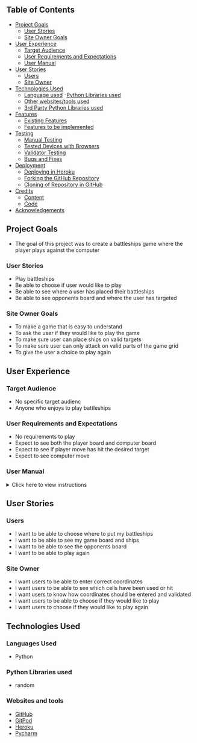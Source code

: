 





## Table of Contents
- [Project Goals](#project-goals)
    - [User Stories](#user-stories)
    - [Site Owner Goals](#site-owner-goals)
- [User Experience](#user-experience)
    - [Target Audience](#target-audience)
    - [User Requirements and Expectations](#user-requirements-and-expectations)
    - [User Manual](#user-manual)
- [User Stories](#user-stories)
    - [Users](#users)
    - [Site Owner](#site-owner)
- [Technologies Used](#technology-used)
    - [Language used](#language-used)
    -[Python Libraries used](#python-libraries-used)
    - [Other websites/tools used](#other-websitestools-used)
    - [3rd Party Python Libraries used](#3rd-party-python-libraries-used)
- [Features](#features)
    - [Existing Features](#existing-features)
    - [Features to be implemented](#features-to-be-implemented)
- [Testing](#testing)
    - [Manual Testing](#manual-testing)
    - [Tested Devices with Browsers](#tested-devices-with-browsers)
    - [Validator Testing](#validator-testing)
    - [Bugs and Fixes](#bugs-and-fixes)
- [Deployment](#deployment)
    - [Deploying in Heroku](#deploying-the-website-in-heroko)
    - [Forking the GitHub Repository](#forking-the-github-repository)
    - [Cloning of Repository in GitHub](#cloning-the-repository-in-github)
- [Credits](#credits)
    - [Content](#content)
    - [Code](#code)
- [Acknowledgements](#acknowledgements)

## Project Goals
  - The goal of this project was to create a battleships game where the player plays against the computer

### User Stories
- Play battleships
- Be able to choose if user would like to play
- Be able to see where a user has placed their battleships
- Be able to see opponents board and where the user has targeted

### Site Owner Goals
- To make a game that is easy to understand
- To ask the user if they would like to play the game
- To make sure user can place ships on valid targets
- To make sure user can only attack on valid parts of the game grid
- To give the user a choice to play again

## User Experience

### Target Audience
- No specific target audienc
- Anyone who enjoys to play battleships

### User Requirements and Expectations
- No requirements to play
- Expect to see both the player board and computer board 
- Expect to see if player move has hit the desired target
- Expect to see computer move 

### User Manual
<details><summary>Click here to view instructions</summary>

#### Welcome to game

- Once game is started up asks user if they would like to play
- User must enter y/n
- Any other unput prompt user to try again

#### Placing battleships
- Player starts out with 5 ships (Carrier: 5 cells, Battleship: 4 cells, Cruiser: 3 cells, Submarine: 3 cells, Destroyer: 2 cells)
- When game starts it will prompt user to enter a coordinate to place ships
- Once a player has chosen a coordinate, the prompt will ask if player would like placement to be "V" for vertical
or "H" for horizontal.
- Areas where the player battleships are place are marked with 'O'
- Computer battleships will be placed randomly and are hidden from the player

#### Player turn
- Once all player battleships have been placed, the game begins
- Player will be asked to choose a coordinate to attack (e.g A1)
- If the player enters anything other than a coordinate they will prompted to try again
- If a player misses a computer battleship they will see a message saying "Miss!"
- If a player hits a computer battleship they will see a message saying "Hit!"
- Areas where the player has missed will be marked with '-' and hits marked with 'X' on the board
- If a player chooses an already chosen coordinate they will receive a message saying 
"You already targeted this cell." and prompting a user to enter another coordinate

#### Computer turn
- Once a player has chosen a coordinate to attack the computer will also choose a coordinate
- Underneath the computer board the player will see if the computer has missed or hit a target 
- Underneath the computer move showing where the computer has hit on their board
- If a computer has missed a coordinate, it will be marked with '-'
- If a computer has hit a coordinate, it will be marked with 'X' 

#### Win or lose
- Once a player has hit all the computer battleship cells they will recieve the message 
"Congratulations! You sank all the computer's ships."
- If the computer hits all players battleship cells they will revieve the message 
"Game Over! The computer sank all your ships."

#### Restart game
- Once the game is over user is asked whether the would like to play again Y/N
- If user selects "Y" the game will reset the game
- If user selects "N" the game will exit with a goodbye message

</details>

## User Stories

### Users
- I want to be able to choose where to put my battleships
- I want to be able to see my game board and ships
- I want to be able to see the opponents board
- I want to be able to play again

### Site Owner
- I want users to be able to enter correct coordinates
- I want users to be able to see which cells have been used or hit
- I want users to know how coordinates should be entered and validated
- I want users to be able to choose if they would like to play
- I want users to choose if they would like to play again

## Technologies Used

### Languages Used
- Python

### Python Libraries used
- random 

### Websites and tools
- [GitHub](https://github.com/)
- [GitPod](https://www.gitpod.io/)
- [Heroku](https://www.heroku.com/)
- [Pycharm](https://www.jetbrains.com/pycharm/)









